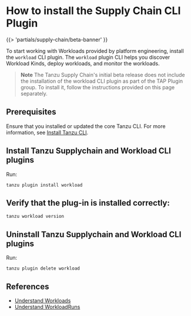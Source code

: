 # How to install the Supply Chain CLI Plugin

{{> 'partials/supply-chain/beta-banner' }} 

To start working with Workloads provided by platform engineering, install the `workload` CLI plugin.
The `workload` plugin CLI helps you discover Workload Kinds, deploy workloads, and monitor the workloads.

>**Note**
>The Tanzu Supply Chain's initial beta release does not include the installation of the workload CLI plugin as part of the TAP Plugin group. To install it, follow the instructions provided on this page separately.

## Prerequisites
Ensure that you installed or updated the core Tanzu CLI. For more information, see [Install Tanzu CLI](../../../install-tanzu-cli.hbs.md#install-cli).

## Install Tanzu Supplychain and Workload CLI plugins

Run:
```
tanzu plugin install workload
```

## Verify that the plug-in is installed correctly:

```
tanzu workload version
```

## Uninstall Tanzu Supplychain and Workload CLI plugins

Run:
```
tanzu plugin delete workload
```

## References

* [Understand Workloads](../explanation/workloads.hbs.md)
* [Understand WorkloadRuns](../explanation/workloads.hbs.md)
